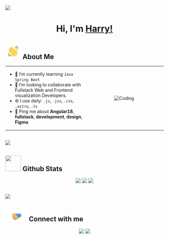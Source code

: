 <img src="https://github.com/sourabmaity/sourabmaity/blob/main/header_.png" >


<h1 align="center">
  Hi, I'm <a href="https://h4rr1ss.github.io/" target="_blank">Harry!</a>
</h1>


## <img src="https://raw.githubusercontent.com/ashu-guo/ashu-guo/main/assets/wave.gif" width="50px" height="50px"></img> About Me
<table align="center">
<tr border="none">
<td width="50%" align="left">

<!-- 🔭 I’m currently working on `webgis` Development.-->
- 🌱 I’m currently learning `Java Spring Boot`
- 👯 I’m looking to collaborate with Fullstack Web and Frontend visualization Developers.
- ⚙️ I use daily: `.js`, `.jsx`, `.css`, `.astro`, `.ts`
- 💬 Ping me about **Angular18**, **fullstack**, **development**, **design**, **Figma**
</td>

<td width="50%" align="center">
  <img align="center" alt="Coding" width="450" src="https://repository-images.githubusercontent.com/588181932/e36ec678-7984-4cdd-8e4c-a3932772ff8e">
</td>

</tr>
</table>

</br> 
<img src="https://user-images.githubusercontent.com/73097560/115834477-dbab4500-a447-11eb-908a-139a6edaec5c.gif">

## <img src="https://media2.giphy.com/media/QssGEmpkyEOhBCb7e1/giphy.gif?cid=ecf05e47a0n3gi1bfqntqmob8g9aid1oyj2wr3ds3mg700bl&rid=giphy.gif" width="50px" height="50px"> Github Stats
<p align="center">
<img src="http://github-profile-summary-cards.vercel.app/api/cards/profile-details?username=H4rr1ss&theme=react">	
<img src="http://github-profile-summary-cards.vercel.app/api/cards/repos-per-language?username=H4rr1ss&theme=react">	
<img src="http://github-profile-summary-cards.vercel.app/api/cards/stats?username=H4rr1ss&theme=react">	
</p>

</br> 
<img src="https://user-images.githubusercontent.com/73097560/115834477-dbab4500-a447-11eb-908a-139a6edaec5c.gif">

## <img src='https://raw.githubusercontent.com/ashu-guo/ashu-guo/main/assets/handshake.gif' width="70px" height="40px"> Connect with me

<p align="center">
  <a href="https://www.linkedin.com/in/harry-gomez-78602b315"><img src="https://img.shields.io/badge/linkedin-0077B5.svg?style=for-the-badge&logo=linkedin&logoColor=ffffff"/></a>       
  <a href="mailto:harry.usac20@gmail.com?subject=[GitHub]%20🔥%20profile%20contact&body=Hola"><img src="https://img.shields.io/badge/e‑mail-D14836.svg?style=for-the-badge&logo=GMail&logoColor=ffffff"/></a>

</p>
